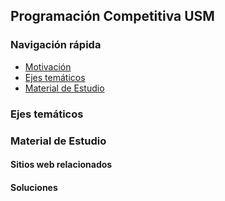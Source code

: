 ## Programación Competitiva USM


### Navigación rápida
  * [Motivación](#motivaci-n)
  * [Ejes temáticos](#ejes-tem-ticos)
  * [Material de Estudio](#material-de-estudio)

### Ejes temáticos


### Material de Estudio
#### Sitios web relacionados


#### Soluciones


